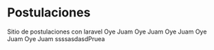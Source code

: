 # Postulaciones
Sitio de postulaciones con laravel
Oye Juam Oye Juam
Oye Juam Oye Juam
Oye Juam
ssssasdasdPruea
